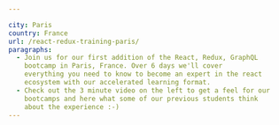 ```yaml
---

city: Paris
country: France
url: /react-redux-training-paris/
paragraphs:
  - Join us for our first addition of the React, Redux, GraphQL
    bootcamp in Paris, France. Over 6 days we'll cover
    everything you need to know to become an expert in the react
    ecosystem with our accelerated learning format.
  - Check out the 3 minute video on the left to get a feel for our
    bootcamps and here what some of our previous students think
    about the experience :-)
---
```

